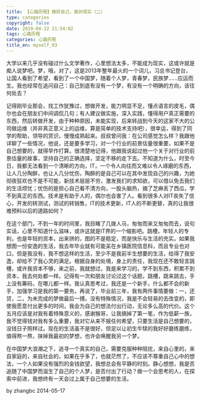 ```yaml
---
title: 【心路历程】做好自己，面对现实（二）
type: categories
copyright: false
date: 2019-04-22 21:54:02
tags: 心路历程
categories: 心路历程
title_en: myself_03
---
```



大学以来几乎没有碰过什么文学著作，心里想法太多，不能成为现实，这或许就是痴人说梦吧。梦，哦，对了，这是2013年整年最火的一个词儿，习总书记登台，让国人看到了希望，看到了一个中国梦，随着个人梦，青春梦，民族梦……应运而生。我也经常在追问自己：自己到底有没有一个梦，有没有一个明确的方向，该往何处去？

记得刚毕业那会，找工作犹豫过，想做开发，能力明显不足，懂点语言的皮毛，偶尔也会在朋友们中间调侃几句；有人建议做实施，深入实践，懂得用户真正需要的东西，然后转做开发，由于种种原因，未能实现，后来转战到今天的这家不大的公司做运维（并非真正意义上的运维，算是简单的技术支持吧），很幸运，得到了同学的帮助，领导的赏识，慢慢成熟起来。叔叔曾问我：在公司感觉怎么样？我跟他详聊了一些情况，他说，还是要多学习，对一个行业的前景估量很重要，如果不是自己想要的，就得早作打算。很清楚地记得，他跟我说起过他一个关于对行业的前景估量的故事，坚持自己的正确选择，坚定不移的走下去。不知道为什么，时至今日，我都无法看到一个清晰的方向，IT，一个令人向往而又难以令人琢磨的东西，让人几分陶醉，也让人几分忧伤，陶醉的是自己可以在其中发现自己的兴趣，为她彻夜狂欢也不是不可能，新技术层层不穷，激发我们的求知欲，可以借以免去我们的生活烦忧；忧伤的是担心自己看不清方向，一股头脑热，摘了芝麻丢了西瓜，学不到真正的东西。技术是有助于人的，偶尔也会害了人。看到很多人对IT丧失了信心，开发的转测试，测试的转销售，IT的技术更新，IT人的不断更替，真的让我很难预料以后的道路如何？

在这个部门，不到一年的时间里，我目睹了几拨人马，匆匆而来又匆匆而去，说句实话，心里不知道什么滋味，或许这就是IT界的一个缩影吧。跳槽，年轻人的专利，也是年轻的资本，出来拼的，图的不是稳定，而是快乐与生活的充实。如果我想图一份安逸的生活，我去年毕业就有可能呆在乡镇医院信息科，而且专业也对口，但是我没有，我不想这样的生活，至少不是我前半生想要的生活，给得了我安逸，却给不了我心灵的满足。根据自身的处境，身上的责任，我现在还不敢轻言跳槽，或许我资本不够，来之前，我就想过，我是来学习的，学不到东西，积累不到资本，我去何处都一样。记得有一次和朋友讨论过这个话题，跳槽，跳来跳去，手上没有筹码，在哪儿都一样。我认真思考过，我还是一个新手，什么都不会的新手，加强学习是我的第一要务。再说了，毕业前三年，我有两件事情要做：一，还贷，二，为未完成的梦做最后一搏。没有特殊情况，我是不会轻易的去改变的，即使我愿意付出更多的时间，我会为自己的想法付出行动，无论多么高的代价。这个五月应该是对我有着特殊意义的，感谢猴哥，让我搞掉了第一笔，作为低薪一族，我不觉得钱对我有多么重要，我对它从来不报任何希望，只要生活是自己想要的，没钱日子照样过。现在的生活虽不是很好，但足以让初生牛犊的我好好磨练磨练，值得熬一熬，抹掉我最初的梦想，也许会唤醒我另一个梦。

在中国梦大浪潮之下，追寻一个真实的自己，需要克服种种阻扰，来自心里的，来自家庭的，来自社会的，如果在乎多了，也就茫然了，不应该不尊重自己心中的想法，一个人如果没有强烈的金钱欲望，我想总会有平静的时刻。静心想想，我是否追随了中国梦而滋生了自己的个人梦，是否付出了行动？做一个会思考的人，在探索中前进，我想终有一天会过上属于自己想要的生活。 

by zhangbc
2014-05-17

